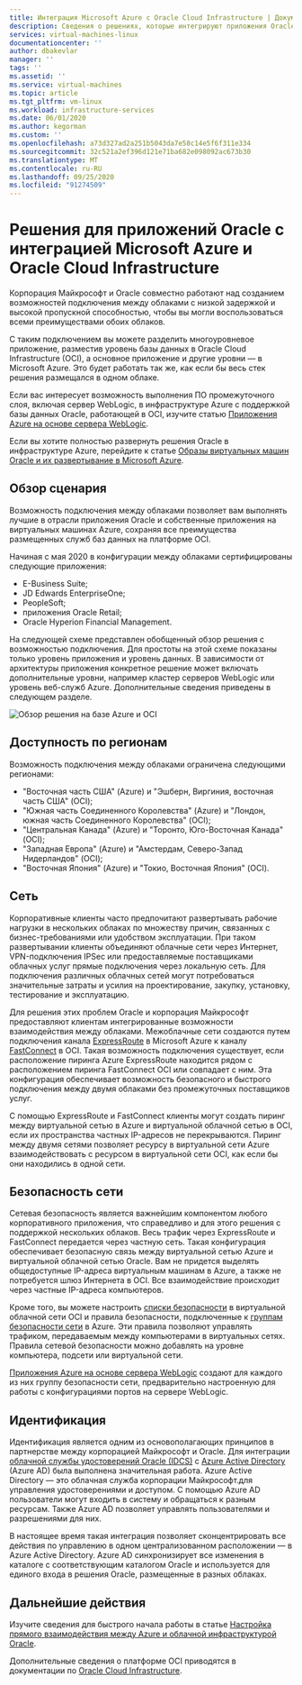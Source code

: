 ```yaml
---
title: Интеграция Microsoft Azure с Oracle Cloud Infrastructure | Документация Майкрософт
description: Сведения о решениях, которые интегрируют приложения Oracle, работающие на Microsoft Azure, с базами данных в Oracle Cloud Infrastructure (OCI).
services: virtual-machines-linux
documentationcenter: ''
author: dbakevlar
manager: ''
tags: ''
ms.assetid: ''
ms.service: virtual-machines
ms.topic: article
ms.tgt_pltfrm: vm-linux
ms.workload: infrastructure-services
ms.date: 06/01/2020
ms.author: kegorman
ms.custom: ''
ms.openlocfilehash: a73d327ad2a251b5043da7e58c14e5f6f311e334
ms.sourcegitcommit: 32c521a2ef396d121e71ba682e098092ac673b30
ms.translationtype: MT
ms.contentlocale: ru-RU
ms.lasthandoff: 09/25/2020
ms.locfileid: "91274509"
---
```

# <a name="oracle-application-solutions-integrating-microsoft-azure-and-oracle-cloud-infrastructure"></a>Решения для приложений Oracle с интеграцией Microsoft Azure и Oracle Cloud Infrastructure

Корпорация Майкрософт и Oracle совместно работают над созданием возможностей подключения между облаками с низкой задержкой и высокой пропускной способностью, чтобы вы могли воспользоваться всеми преимуществами обоих облаков. 

С таким подключением вы можете разделить многоуровневое приложение, разместив уровень базы данных в Oracle Cloud Infrastructure (OCI), а основное приложение и другие уровни — в Microsoft Azure. Это будет работать так же, как если бы весь стек решения размещался в одном облаке. 

Если вас интересует возможность выполнения ПО промежуточного слоя, включая сервер WebLogic, в инфраструктуре Azure с поддержкой базы данных Oracle, работающей в OCI, изучите статью [Приложения Azure на основе сервера WebLogic](oracle-weblogic.md).

Если вы хотите полностью развернуть решения Oracle в инфраструктуре Azure, перейдите к статье [Образы виртуальных машин Oracle и их развертывание в Microsoft Azure](oracle-vm-solutions.md).

## <a name="scenario-overview"></a>Обзор сценария

Возможность подключения между облаками позволяет вам выполнять лучшие в отрасли приложения Oracle и собственные приложения на виртуальных машинах Azure, сохраняя все преимущества размещенных служб баз данных на платформе OCI. 

Начиная с мая 2020 в конфигурации между облаками сертифицированы следующие приложения:

* E-Business Suite;
* JD Edwards EnterpriseOne;
* PeopleSoft;
* приложения Oracle Retail;
* Oracle Hyperion Financial Management.

На следующей схеме представлен обобщенный обзор решения с возможностью подключения. Для простоты на этой схеме показаны только уровень приложения и уровень данных. В зависимости от архитектуры приложения конкретное решение может включать дополнительные уровни, например кластер серверов WebLogic или уровень веб-служб Azure. Дополнительные сведения приведены в следующем разделе.

![Обзор решения на базе Azure и OCI](media/oracle-oci-overview/crosscloud.png)

## <a name="region-availability"></a>Доступность по регионам 

Возможность подключения между облаками ограничена следующими регионами:
* "Восточная часть США" (Azure) и "Эшберн, Виргиния, восточная часть США" (OCI);
* "Южная часть Соединенного Королевства" (Azure) и "Лондон, южная часть Соединенного Королевства" (OCI);
* "Центральная Канада" (Azure) и "Торонто, Юго-Восточная Канада" (OCI);
* "Западная Европа" (Azure) и "Амстердам, Северо-Запад Нидерландов" (OCI);
* "Восточная Япония" (Azure) и "Токио, Восточная Япония" (OCI).

## <a name="networking"></a>Сеть

Корпоративные клиенты часто предпочитают развертывать рабочие нагрузки в нескольких облаках по множеству причин, связанных с бизнес-требованиями или удобством эксплуатации. При таком развертывании клиенты объединяют облачные сети через Интернет, VPN-подключения IPSec или предоставляемые поставщиками облачных услуг прямые подключения через локальную сеть. Для подключения различных облачных сетей могут потребоваться значительные затраты и усилия на проектирование, закупку, установку, тестирование и эксплуатацию. 

Для решения этих проблем Oracle и корпорация Майкрософт предоставляют клиентам интегрированные возможности взаимодействия между облаками. Межоблачные сети создаются путем подключения канала [ExpressRoute](../../../expressroute/expressroute-introduction.md) в Microsoft Azure к каналу [FastConnect](https://docs.cloud.oracle.com/iaas/Content/Network/Concepts/fastconnectoverview.htm) в OCI. Такая возможность подключения существует, если расположение пиринга Azure ExpressRoute находится рядом с расположением пиринга FastConnect OCI или совпадает с ним. Эта конфигурация обеспечивает возможность безопасного и быстрого подключения между двумя облаками без промежуточных поставщиков услуг.

С помощью ExpressRoute и FastConnect клиенты могут создать пиринг между виртуальной сетью в Azure и виртуальной облачной сетью в OCI, если их пространства частных IP-адресов не перекрываются. Пиринг между двумя сетями позволяет ресурсу в виртуальной сети Azure взаимодействовать с ресурсом в виртуальной сети OCI, как если бы они находились в одной сети.

## <a name="network-security"></a>Безопасность сети

Сетевая безопасность является важнейшим компонентом любого корпоративного приложения, что справедливо и для этого решения с поддержкой нескольких облаков. Весь трафик через ExpressRoute и FastConnect передается через частную сеть. Такая конфигурация обеспечивает безопасную связь между виртуальной сетью Azure и виртуальной облачной сетью Oracle. Вам не придется выделять общедоступные IP-адреса виртуальным машинам в Azure, а также не потребуется шлюз Интернета в OCI. Все взаимодействие происходит через частные IP-адреса компьютеров.

Кроме того, вы можете настроить [списки безопасности](https://docs.cloud.oracle.com/iaas/Content/Network/Concepts/securitylists.htm) в виртуальной облачной сети OCI и правила безопасности, подключенные к [группам безопасности сети](../../../virtual-network/security-overview.md) в Azure. Эти правила позволяют управлять трафиком, передаваемым между компьютерами в виртуальных сетях. Правила сетевой безопасности можно добавлять на уровне компьютера, подсети или виртуальной сети.

[Приложения Azure на основе сервера WebLogic](oracle-weblogic.md) создают для каждого из них группу безопасности сети, предварительно настроенную для работы с конфигурациями портов на сервере WebLogic.
 
## <a name="identity"></a>Идентификация

Идентификация является одним из основополагающих принципов в партнерстве между корпорацией Майкрософт и Oracle. Для интеграции [облачной службы удостоверений Oracle (IDCS)](https://docs.oracle.com/en/cloud/paas/identity-cloud/index.html) с [Azure Active Directory](../../../active-directory/index.yml) (Azure AD) была выполнена значительная работа. Azure Active Directory — это облачная служба корпорации Майкрософт.для управления удостоверениями и доступом. С помощью Azure AD пользователи могут входить в систему и обращаться к разным ресурсам. Также Azure AD позволяет управлять пользователями и разрешениями для них.

В настоящее время такая интеграция позволяет сконцентрировать все действия по управлению в одном централизованном расположении — в Azure Active Directory. Azure AD синхронизирует все изменения в каталоге с соответствующим каталогом Oracle и используется для единого входа в решения Oracle, размещенные в разных облаках.

## <a name="next-steps"></a>Дальнейшие действия

Изучите сведения для быстрого начала работы в статье [Настройка прямого взаимодействия между Azure и облачной инфраструктурой Oracle](configure-azure-oci-networking.md). 

Дополнительные сведения о платформе OCI приводятся в документации по [Oracle Cloud Infrastructure](https://docs.cloud.oracle.com/iaas/Content/home.htm).
